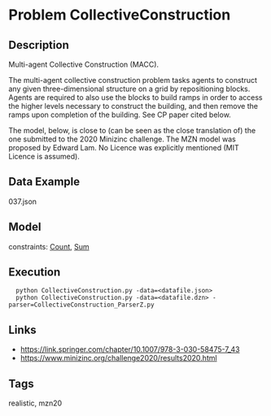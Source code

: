 # Problem CollectiveConstruction
## Description
Multi-agent Collective Construction (MACC).

The multi-agent collective construction problem tasks agents to construct any given three-dimensional structure on a grid by repositioning blocks.
Agents are required to also use the blocks to build ramps in order to access the higher levels necessary to construct the building,
and then remove the ramps upon completion of the building.
See CP paper cited below.

The model, below, is close to (can be seen as the close translation of) the one submitted to the 2020 Minizinc challenge.
The MZN model was proposed by Edward Lam.
No Licence was explicitly mentioned (MIT Licence is assumed).

## Data Example
  037.json

## Model
  constraints: [Count](http://pycsp.org/documentation/constraints/Count), [Sum](http://pycsp.org/documentation/constraints/Sum)

## Execution
```
  python CollectiveConstruction.py -data=<datafile.json>
  python CollectiveConstruction.py -data=<datafile.dzn> -parser=CollectiveConstruction_ParserZ.py
```

## Links
  - https://link.springer.com/chapter/10.1007/978-3-030-58475-7_43
  - https://www.minizinc.org/challenge2020/results2020.html

## Tags
  realistic, mzn20
